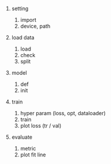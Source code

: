 1. setting
   1. import
   2. device, path
2. load data
   1. load
   2. check
   3. split
   
3. model
   1. def
   2. init
4. train
   1. hyper param (loss, opt, dataloader)
   2. train
   3. plot loss (tr / val)
   
5. evaluate
   1. metric
   2. plot fit line